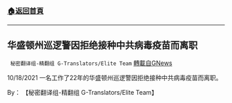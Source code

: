 ###  [:house:返回首頁](https://github.com/ourhimalayas/txt)
---


## 华盛顿州巡逻警因拒绝接种中共病毒疫苗而离职
` 秘密翻译组-精翻组 G-Translators/Elite Team` [轉載自GNews](https://gnews.org/zh-hans/1612095/)

10/18/2021 一名工作了22年的华盛顿州巡逻警因拒绝接种中共病毒疫苗而离职。

By： 【秘密翻译组-精翻组 G-Translators/Elite Team】
